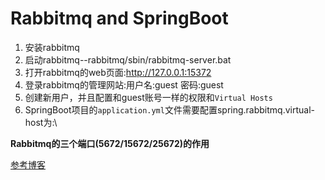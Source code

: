 # Rabbitmq and SpringBoot

1. 安装rabbitmq
2. 启动rabbitmq--rabbitmq/sbin/rabbitmq-server.bat
3. 打开rabbitmq的web页面:http://127.0.0.1:15372
4. 登录rabbitmq的管理网站:用户名:guest 密码:guest
5. 创建新用户，并且配置和guest账号一样的权限和`Virtual Hosts`
6. SpringBoot项目的`application.yml`文件需要配置spring.rabbitmq.virtual-host为:\

**Rabbitmq的三个端口(5672/15672/25672)的作用**

[参考博客](https://blog.csdn.net/qq_35387940/article/details/100514134)